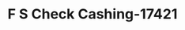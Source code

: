 ---
f_zip-code: 36274
f_state-code: AL
title: F S Check Cashing-17421
f_phone: 334-863-7861
f_city-only: Roanoke
f_address: 3573 Highway 431 Roanoke
f_location-unique-id: '17421'
slug: f-s-check-cashing-17421
updated-on: '2024-05-30T13:46:58.046Z'
created-on: '2024-05-30T13:36:59.803Z'
published-on: '2024-05-30T13:54:32.469Z'
f_city-state: cms/city/roanoke-al.md
f_company: cms/company/f-s-check-cashing.md
f_state: cms/state/alabama.md
layout: '[payday-loan].html'
tags: payday-loan
---